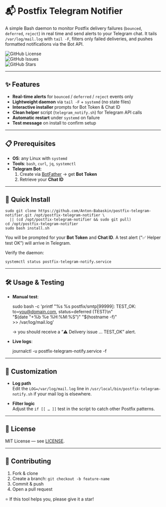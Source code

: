 # 📬 Postfix Telegram Notifier

A simple Bash daemon to monitor Postfix delivery failures (`bounced`, `deferred`, `reject`) in real time and send alerts to your Telegram chat. It tails `/var/log/mail.log` with `tail -F`, filters only failed deliveries, and pushes formatted notifications via the Bot API.

![GitHub License](https://img.shields.io/github/license/{username}/postfix-telegram-notifier)  
![GitHub Issues](https://img.shields.io/github/issues/{username}/postfix-telegram-notifier)  
![GitHub Stars](https://img.shields.io/github/stars/{username}/postfix-telegram-notifier)

---

## ✨ Features

- **Real-time alerts** for `bounced` / `deferred` / `reject` events only  
- **Lightweight daemon** via `tail -F` + `systemd` (no state files)  
- **Interactive installer** prompts for Bot Token & Chat ID  
- **Clean helper** script (`telegram_notify.sh`) for Telegram API calls  
- **Automatic restart** under `systemd` on failure  
- **Test message** on install to confirm setup  

---

## 📋 Prerequisites

- **OS**: any Linux with `systemd`  
- **Tools**: `bash`, `curl`, `jq`, `systemctl`  
- **Telegram Bot**:  
    1. Create via [BotFather](https://t.me/BotFather) → get **Bot Token**  
    2. Retrieve your **Chat ID**  

---

## 🚀 Quick Install

    sudo git clone https://github.com/Anton-Babaskin/postfix-telegram-notifier.git /opt/postfix-telegram-notifier \
      || (cd /opt/postfix-telegram-notifier && sudo git pull)
    cd /opt/postfix-telegram-notifier
    sudo bash install.sh

You will be prompted for your **Bot Token** and **Chat ID**. A test alert (“✅ Helper test OK”) will arrive in Telegram.

Verify the daemon:

    systemctl status postfix-telegram-notify.service

---

## 🛠 Usage & Testing

- **Manual test**:

    sudo bash -c 'printf "%s %s postfix/smtp[99999]: TEST_OK: to=<you@domain.com>, status=deferred (TEST)\n" \
      "$(date "+%b %e %H:%M:%S")" "$(hostname -f)" \
      >> /var/log/mail.log'

  → you should receive a “⚠️ Delivery issue … TEST_OK” alert.

- **Live logs**:

    journalctl -u postfix-telegram-notify.service -f

---

## 📝 Customization

- **Log path**  
  Edit the `LOG=/var/log/mail.log` line in `/usr/local/bin/postfix-telegram-notify.sh` if your mail log is elsewhere.

- **Filter logic**  
  Adjust the `if [[ … ]]` test in the script to catch other Postfix patterns.

---

## 📜 License

MIT License — see [LICENSE](LICENSE).

---

## 🤝 Contributing

1. Fork & clone  
2. Create a branch: `git checkout -b feature-name`  
3. Commit & push  
4. Open a pull request  

⭐ If this tool helps you, please give it a star!  
